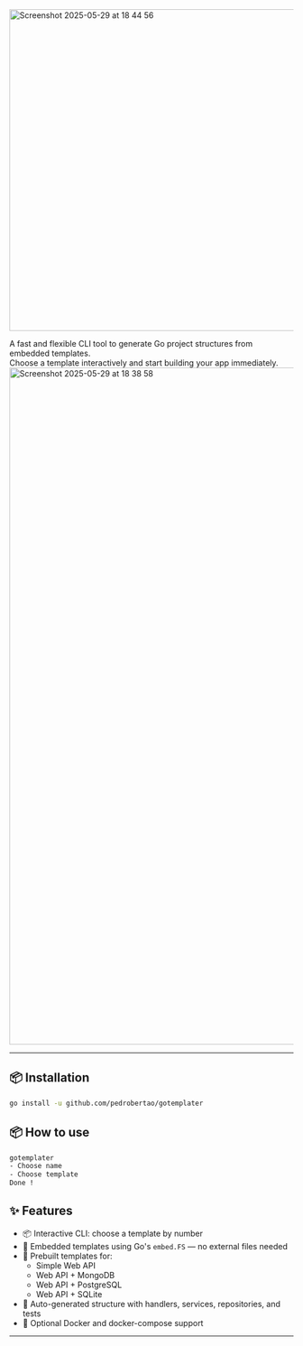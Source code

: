 <img width="570" alt="Screenshot 2025-05-29 at 18 44 56" src="https://github.com/user-attachments/assets/a44f3171-c983-47d5-8d49-13da7ad62bec" />


A fast and flexible CLI tool to generate Go project structures from embedded templates.  
Choose a template interactively and start building your app immediately.
<img width="1200" alt="Screenshot 2025-05-29 at 18 38 58" src="https://github.com/user-attachments/assets/4ebf89ae-f7c0-4909-b7e9-098f064f1b65" />

---

## 📦 Installation

```bash
go install -u github.com/pedrobertao/gotemplater
```

## 📦 How to use

```bash
gotemplater
- Choose name
- Choose template
Done !
```

## ✨ Features

- 📦 Interactive CLI: choose a template by number
- 🔐 Embedded templates using Go's `embed.FS` — no external files needed
- 📁 Prebuilt templates for:
  - Simple Web API
  - Web API + MongoDB
  - Web API + PostgreSQL
  - Web API + SQLite
- 🧪 Auto-generated structure with handlers, services, repositories, and tests
- 🐳 Optional Docker and docker-compose support

---
